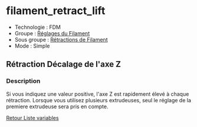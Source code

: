 # filament_retract_lift

* Technologie : FDM
* Groupe : [Réglages du Filament](../filament_settings/filament_settings.md)
* Sous groupe : [Rétractions de Filament](../filament_settings/filament_settings.md#rétractions-de-filament)
* Mode : Simple

## Rétraction Décalage de l'axe Z

### Description

Si vous indiquez une valeur positive, l'axe Z est rapidement élevé à chaque rétraction. Lorsque vous utilisez plusieurs extrudeuses, seul le réglage de la premiere extrudeuse sera pris en compte.


[Retour Liste variables](variable_list.md)